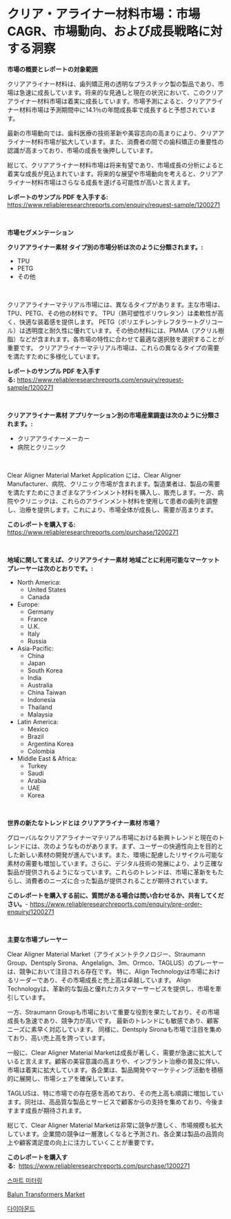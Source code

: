 <p><h1>クリア・アライナー材料市場：市場CAGR、市場動向、および成長戦略に対する洞察</h1></p><p><strong>市場の概要とレポートの対象範囲</strong></p>
<p><p>クリアアライナー材料は、歯列矯正用の透明なプラスチック製の製品であり、市場は急速に成長しています。将来的な見通しと現在の状況において、このクリアアライナー材料市場は着実に成長しています。市場予測によると、クリアアライナー材料市場は予測期間中に14.1％の年間成長率で成長すると予想されています。</p><p>最新の市場動向では、歯科医療の技術革新や美容志向の高まりにより、クリアアライナー材料市場が拡大しています。また、消費者の間での歯科矯正の重要性の認識が高まっており、市場の成長を後押ししています。</p><p>総じて、クリアアライナー材料市場は将来有望であり、市場成長の分析によると着実な成長が見込まれています。将来的な展望や市場動向を考えると、クリアアライナー材料市場はさらなる成長を遂げる可能性が高いと言えます。</p></p>
<p><strong>レポートのサンプル PDF を入手する:</strong> <a href="https://www.reliableresearchreports.com/enquiry/request-sample/1200271">https://www.reliableresearchreports.com/enquiry/request-sample/1200271</a></p>
<p>&nbsp;</p>
<p><strong>市場セグメンテーション</strong></p>
<p><strong>クリアアライナー素材 タイプ別の市場分析は次のように分類されます。:</strong></p>
<p><ul><li>TPU</li><li>PETG</li><li>その他</li></ul></p>
<p>&nbsp;</p>
<p><p>クリアアライナーマテリアル市場には、異なるタイプがあります。主な市場は、TPU、PETG、その他の材料です。 TPU（熱可塑性ポリウレタン）は柔軟性が高く、快適な装着感を提供します。 PETG（ポリエチレンテレフタラートグリコール）は透明度と耐久性に優れています。その他の材料には、PMMA（アクリル樹脂）などが含まれます。各市場の特性に合わせて最適な選択肢を選択することが重要です。 クリアアライナーマテリアル市場は、これらの異なるタイプの需要を満たすために多様化しています。</p></p>
<p><strong>レポートのサンプル PDF を入手する:</strong>&nbsp;<a href="https://www.reliableresearchreports.com/enquiry/request-sample/1200271">https://www.reliableresearchreports.com/enquiry/request-sample/1200271</a></p>
<p>&nbsp;</p>
<p><strong> クリアアライナー素材 アプリケーション別の市場産業調査は次のように分類されます。:</strong></p>
<p><ul><li>クリアアライナーメーカー</li><li>病院とクリニック</li></ul></p>
<p>&nbsp;</p>
<p><p>Clear Aligner Material Market Application には、Clear Aligner Manufacturer、病院、クリニック市場が含まれます。製造業者は、製品の需要を満たすためにさまざまなアラインメント材料を購入し、販売します。一方、病院やクリニックは、これらのアラインメント材料を使用して患者の歯列を調整し、治療を提供します。これにより、市場全体が成長し、需要が高まります。</p></p>
<p><strong>このレポートを購入する:</strong>&nbsp; <a href="https://www.reliableresearchreports.com/purchase/1200271">https://www.reliableresearchreports.com/purchase/1200271</a></p>
<p>&nbsp;</p>
<p><strong>地域に関して言えば、クリアアライナー素材 地域ごとに利用可能なマーケットプレーヤーは次のとおりです。:</strong></p>
<p><ul>
    <li>
        North America:
        <ul>
            <li>United States</li>
            <li>Canada</li>
        </ul>
    </li>
    <li>
        Europe:
        <ul>
            <li>Germany</li>
            <li>France</li>
            <li>U.K.</li>
            <li>Italy</li>
            <li>Russia</li>
        </ul>
    </li>
    <li>
        Asia-Pacific:
        <ul>
            <li>China</li>
            <li>Japan</li>
            <li>South Korea</li>
            <li>India</li>
            <li>Australia</li>
            <li>China Taiwan</li>
            <li>Indonesia</li>
            <li>Thailand</li>
            <li>Malaysia</li>
        </ul>
    </li>
    <li>
        Latin America:
        <ul>
            <li>Mexico</li>
            <li>Brazil</li>
            <li>Argentina Korea</li>
            <li>Colombia</li>
        </ul>
    </li>
    <li>
        Middle East & Africa:
        <ul>
            <li>Turkey</li>
            <li>Saudi</li>
            <li>Arabia</li>
            <li>UAE</li>
            <li>Korea</li>
        </ul>
    </li>
    </ul></p>
<p>&nbsp;</p>
<p><strong>世界の新たなトレンドとは クリアアライナー素材 市場？</strong></p>
<p><p>グローバルなクリアアライナーマテリアル市場における新興トレンドと現在のトレンドには、次のようなものがあります。まず、ユーザーの快適性向上を目的とした新しい素材の開発が進んでいます。また、環境に配慮したリサイクル可能な素材の需要も増加しています。さらに、デジタル技術の発展により、より正確な製品が提供されるようになっています。これらのトレンドは、市場に革新をもたらし、消費者のニーズに合った製品が提供されることが期待されています。</p></p>
<p><strong>このレポートを購入する前に、質問がある場合は問い合わせるか、共有してください。</strong>- <a href="https://www.reliableresearchreports.com/enquiry/pre-order-enquiry/1200271">https://www.reliableresearchreports.com/enquiry/pre-order-enquiry/1200271</a></p>
<p>&nbsp;</p>
<p><strong>主要な市場プレーヤー</strong></p>
<p><p>Clear Aligner Material Market（アライメントテクノロジー、Straumann Group、Dentsply Sirona、Angelalign、3m、Ormco、TAGLUS）のプレーヤーは、競争において注目される存在です。 特に、Align Technologyは市場におけるリーダーであり、その市場成長と売上高は卓越しています。 Align Technologyは、革新的な製品と優れたカスタマーサービスを提供し、市場を牽引しています。</p><p>一方、Straumann Groupも市場において重要な役割を果たしており、その市場成長も急速であり、競争力が高いです。 最新のトレンドにも敏感であり、顧客ニーズに素早く対応しています。 同様に、Dentsply Sironaも市場で注目を集めており、高い売上高を誇っています。 </p><p>一般に、Clear Aligner Material Marketは成長が著しく、需要が急速に拡大していると言えます。顧客の美容意識の高まりや、インプラント治療の普及に伴い、市場は着実に拡大しています。各企業は、製品開発やマーケティング活動を積極的に展開し、市場シェアを確保しています。</p><p>TAGLUSは、特に市場での存在感を高めており、その売上高も順調に増加しています。同社は、高品質な製品とサービスで顧客からの支持を集めており、今後ますます成長が期待されます。</p><p>総じて、Clear Aligner Material Marketは非常に競争が激しく、市場規模も拡大しています。企業間の競争は一層激しくなると予測され、各企業は製品の品質向上や顧客満足度の向上に注力していくことが重要です。</p></p>
<p><strong>このレポートを購入する:</strong>&nbsp;&nbsp;<a href="https://www.reliableresearchreports.com/purchase/1200271">https://www.reliableresearchreports.com/purchase/1200271</a></p>
<p><p><a href="https://github.com/sammyUltyylrich9067856/Market-Research-Report-List-1/blob/main/168508710986.md">스마트 미터링</a></p><p><a href="https://github.com/Whitneyboyettebo9kiw7yr13/Market-Research-Report-List-1/blob/main/balun-transformers-market.md">Balun Transformers Market</a></p><p><a href="https://github.com/Elenrrera7685/Market-Research-Report-List-1/blob/main/216598610985.md">다이아몬드</a></p></p>